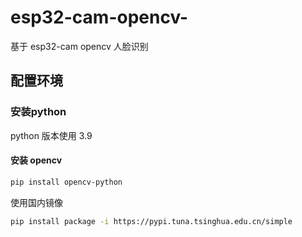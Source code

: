 # esp32-cam-opencv-
基于 esp32-cam opencv 人脸识别
## 配置环境

### 安装python

python 版本使用 3.9



#### 安装 opencv

```bash
pip install opencv-python
```


使用国内镜像

```bash
pip install package -i https://pypi.tuna.tsinghua.edu.cn/simple
